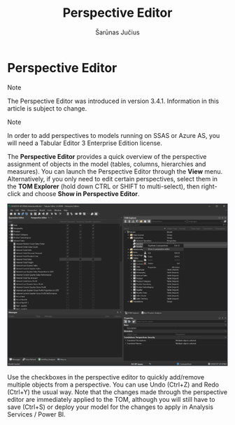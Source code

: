 ﻿---
uid: perspective-editor
title: Perspective Editor
author: Šarūnas Jučius
updated: 2022-02-03
applies_to:
  editions:
    - edition: Desktop
    - edition: Business
    - edition: Enterprise
---
# Perspective Editor

> [!NOTE]
> The Perspective Editor was introduced in version 3.4.1. Information in this article is subject to change.

> [!NOTE]
> In order to add perspectives to models running on SSAS or Azure AS, you will need a Tabular Editor 3 Enterprise Edition license.

The **Perspective Editor** provides a quick overview of the perspective assignment of objects in the model (tables, columns, hierarchies and measures). You can launch the Perspective Editor through the **View** menu. Alternatively, if you only need to edit certain perspectives, select them in the **TOM Explorer** (hold down CTRL or SHIFT to multi-select), then right-click and choose **Show in Perspective Editor**.

![Perspective Editor](../../images/perspective-editor.png)

Use the checkboxes in the perspective editor to quickly add/remove multiple objects from a perspective. You can use Undo (Ctrl+Z) and Redo (Ctrl+Y) the usual way. Note that the changes made through the perspective editor are immediately applied to the TOM, although you will still have to save (Ctrl+S) or deploy your model for the changes to apply in Analysis Services / Power BI.
